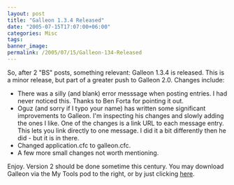 ```yaml
---
layout: post
title: "Galleon 1.3.4 Released"
date: "2005-07-15T17:07:00+06:00"
categories: Misc 
tags: 
banner_image: 
permalink: /2005/07/15/Galleon-134-Released
---
```


So, after 2 "BS" posts, something relevant: Galleon 1.3.4 is released. This is a minor release, but part of a greater push to Galleon 2.0. Changes include:

<ul>
<li>There was a silly (and blank) error messsage when posting entries. I had never noticed this. Thanks to Ben Forta for pointing it out.</li>
<li>Oguz (and sorry if I typo your name) has written some significant improvements to Galleon. I'm inspecting his changes and slowly adding the ones I like. One of the changes is a link URL to each message entry. This lets you link directly to one message. I did it a bit differently then he did - but it is in there.
<li>Changed application.cfc to galleon.cfc. 
<li>A few more small changes not worth mentioning.
</ul>

Enjoy. Version 2 should be done sometime this century. You may download Galleon via the My Tools pod to the right, or by just clicking <a href="http://ray.camdenfamily.com/downloads/forums.zip">here</a>.